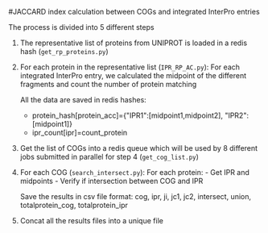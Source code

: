 #JACCARD index calculation between COGs and integrated InterPro entries

The process is divided into 5 different steps

1) The representative list of proteins from UNIPROT is loaded in a redis hash (`get_rp_proteins.py`)

2) For each protein in the representative list (`IPR_RP_AC.py`):
	For each integrated InterPro entry, we calculated the midpoint of the different fragments and count the number of protein matching
    
	All the data are saved in redis hashes:
	- protein_hash[protein_acc]={"IPR1":[midpoint1,midpoint2], "IPR2":[midpoint1]}
	- ipr_count[ipr]=count_protein

3) Get the list of COGs into a redis queue which will be used by 8 different jobs submitted in parallel for step 4 (`get_cog_list.py`)

4) For each COG (`search_intersect.py`):
	For each protein:
    	- Get IPR and midpoints
    	- Verify if intersection between COG and IPR

	Save the results in csv file format:
	cog, ipr, ji, jc1, jc2, intersect, union, totalprotein_cog, totalprotein_ipr

5) Concat all the results files into a unique file




